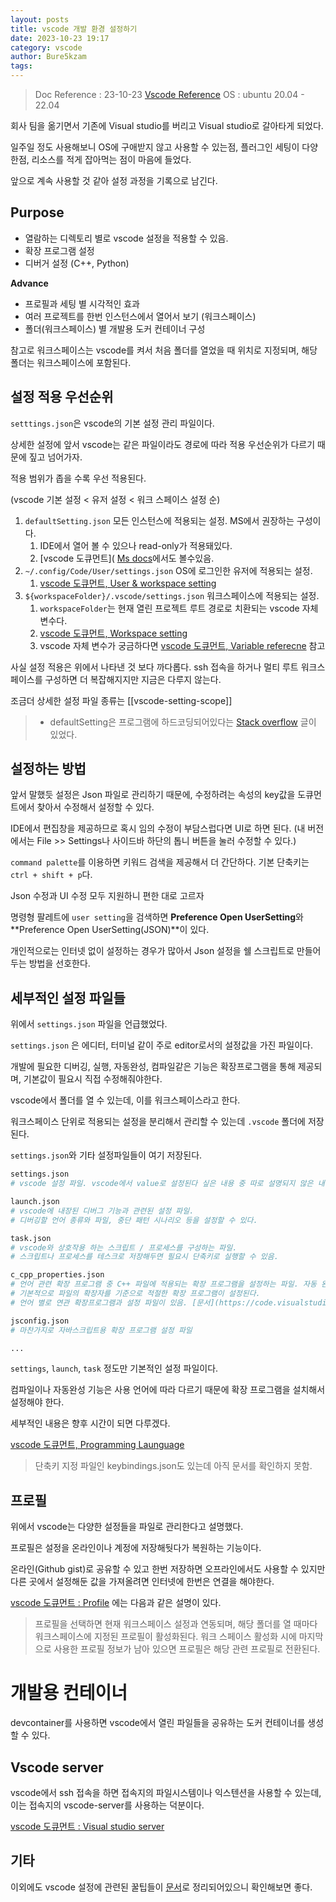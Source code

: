 ```yaml
---
layout: posts
title: vscode 개발 환경 설정하기
date: 2023-10-23 19:17
category: vscode
author: Bure5kzam
tags:
---
```


> Doc Reference : 23-10-23 [Vscode  Reference](https://code.visualstudio.com/docs)
> OS : ubuntu 20.04 - 22.04

회사 팀을 옮기면서 기존에 Visual studio를 버리고 Visual studio로 갈아타게 되었다.

일주일 정도 사용해보니 OS에 구애받지 않고 사용할 수 있는점, 플러그인 세팅이 다양한점, 리소스를 적게 잡아먹는 점이 마음에 들었다.

앞으로 계속 사용할 것 같아 설정 과정을 기록으로 남긴다.

## Purpose

- 열람하는 디렉토리 별로 vscode 설정을 적용할 수 있음.
- 확장 프로그램 설정
- 디버거 설정 (C++, Python)

**Advance**

- 프로필과 세팅 별 시각적인 효과
- 여러 프로젝트를 한번 인스턴스에서 열어서 보기 (워크스페이스)
- 폴더(워크스페이스) 별 개발용 도커 컨테이너 구성

참고로 워크스페이스는 vscode를 켜서 처음 폴더를 열었을 때 위치로 지정되며, 해당 폴더는 워크스페이스에 포함된다.

## 설정 적용 우선순위

`setttings.json`은 vscode의 기본 설정 관리 파일이다.

상세한 설정에 앞서 vscode는 같은 파일이라도 경로에 따라 적용 우선순위가 다르기 때문에 짚고 넘어가자.

적용 범위가 좁을 수록 우선 적용된다.

(vscode 기본 설정 < 유저 설정 < 워크 스페이스 설정 순)




1.  `defaultSetting.json`  모든 인스턴스에 적용되는 설정. MS에서 권장하는 구성이다.
	1. IDE에서 열어 볼 수 있으나 read-only가 적용돼있다.
	2. [vscode 도큐먼트]( [Ms docs](https://code.visualstudio.com/docs/getstarted/settings#_default-settings)에서도 볼수있음.
2. `~/.config/Code/User/settings.json`  OS에 로그인한 유저에 적용되는 설정. 
	1. [vscode 도큐먼트, User & workspace setting](https://code.visualstudio.com/docs/getstarted/settings)
3. `${workspaceFolder}/.vscode/settings.json` 워크스페이스에 적용되는 설정.
	1. `workspaceFolder`는 현재 열린 프로젝트 루트 경로로 치환되는 vscode 자체 변수다.
	2. [vscode 도큐먼트, Workspace setting](https://code.visualstudio.com/docs/getstarted/settings#_workspace-settings)
	3. vscode 자체 변수가 궁금하다면 [vscode 도큐먼트, Variable referecne](https://code.visualstudio.com/docs/editor/variables-reference#_predefined-variables) 참고

사실 설정 적용은 위에서 나타낸 것 보다 까다롭다. ssh 접속을 하거나 멀티 루트 워크스페이스를 구성하면 더 복잡해지지만 지금은 다루지 않는다.

조금더 상세한 설정 파일 종류는 [[vscode-setting-scope]]

> * defaultSetting은 프로그램에 하드코딩되어있다는 [Stack overflow](https://stackoverflow.com/questions/53369371/what-is-the-location-of-the-default-settings-file-of-vscode) 글이 있었다.

## 설정하는 방법


앞서 말했듯 설정은 Json 파일로 관리하기 때문에, 수정하려는 속성의 key값을 도큐먼트에서 찾아서 수정해서 설정할 수 있다.

IDE에서 편집창을 제공하므로 혹시 임의 수정이 부담스럽다면 UI로 하면 된다. (내 버전에서는 File >> Settings나 사이드바 하단의 톱니 버튼을 눌러 수정할 수 있다.)

`command palette`를 이용하면 키워드 검색을 제공해서 더 간단하다. 기본 단축키는 `ctrl + shift + p`다.

Json 수정과 UI 수정 모두 지원하니 편한 대로 고르자

명령형 팔레트에 `user setting`을 검색하면 **Preference Open UserSetting**와 **Preference Open UserSetting(JSON)**이 있다.

개인적으로는 인터넷 없이 설정하는 경우가 많아서 Json 설정을 쉘 스크립트로 만들어두는 방법을 선호한다.

## 세부적인 설정 파일들

위에서 `settings.json` 파일을 언급했었다.

`settings.json` 은 에디터, 터미널 같이 주로 editor로서의 설정값을 가진 파일이다.

개발에 필요한 디버깅, 실행, 자동완성, 컴파일같은 기능은 확장프로그램을 통해 제공되며, 기본값이 필요시 직접 수정해줘야한다.

vscode에서 폴더를 열 수 있는데, 이를 워크스페이스라고 한다.

워크스페이스 단위로 적용되는 설정을 분리해서 관리할 수 있는데 `.vscode` 폴더에 저장된다.

`settings.json`와 기타 설정파일들이 여기 저장된다.

```bash
settings.json
# vscode 설정 파일. vscode에서 value로 설정된다 싶은 내용 중 따로 설명되지 않은 내용은 다음과 같다.

launch.json
# vscode에 내장된 디버그 기능과 관련된 설정 파일.
# 디버깅할 언어 종류와 파일, 중단 패턴 시나리오 등을 설정할 수 있다.

task.json
# vscode와 상호작용 하는 스크립트 / 프로세스를 구성하는 파일.
# 스크립트나 프로세스를 테스크로 저장해두면 필요시 단축키로 실행할 수 있음.

c_cpp_properties.json
# 언어 관련 확장 프로그램 중 C++ 파일에 적용되는 확장 프로그램을 설정하는 파일. 자동 완성 기능인 Intelisence, 실시간 컴파일 및 의존성 확인 기능 등을 지원함.
# 기본적으로 파일의 확장자를 기준으로 적절한 확장 프로그램이 설정된다.
# 언어 별로 연관 확장프로그램과 설정 파일이 있음. [문서](https://code.visualstudio.com/docs/languages/overview) 참고

jsconfig.json
# 마찬가지로 자바스크립트용 확장 프로그램 설정 파일

...
```

`settings`, `launch`, `task` 정도만 기본적인 설정 파일이다.

컴파일이나 자동완성 기능은 사용 언어에 따라 다르기 때문에 확장 프로그램을 설치해서 설정해야 한다.

세부적인 내용은 향후 시간이 되면 다루겠다.

[vscode 도큐먼트, Programming Launguage](https://code.visualstudio.com/docs/languages/overview)

> 단축키 지정 파일인 keybindings.json도 있는데 아직 문서를 확인하지 못함.

## 프로필

위에서 vscode는 다양한 설정들을 파일로 관리한다고 설명했다.

프로필은 설정을 온라인이나 계정에 저장해둿다가 복원하는 기능이다.

온라인(Github gist)로 공유할 수 있고 한번 저장하면 오프라인에서도 사용할 수 있지만 다른 곳에서 설정해둔 값을 가져올려면 인터넷에 한번은 연결을 해야한다.

[vscode 도큐먼트 : Profile](https://code.visualstudio.com/docs/editor/profiles) 에는 다음과 같은 설명이 있다.

> 프로필을 선택하면 현재 워크스페이스 설정과 연동되며, 해당 폴더를 열 때마다 워크스페이스에 지정된 프로필이 활성화된다. 
> 워크 스페이스 활성화 시에 마지막으로 사용한 프로필 정보가 남아 있으면 프로필은 해당 관련 프로필로 전환된다.

# 개발용 컨테이너

devcontainer를 사용하면 vscode에서 열린 파일들을 공유하는 도커 컨테이너를 생성할 수 있다.

## Vscode server

vscode에서 ssh 접속을 하면 접속지의 파일시스템이나 익스텐션을 사용할 수 있는데, 이는 접속지의 vscode-server를 사용하는 덕분이다.

[vscode 도큐먼트 : Visual studio server](https://code.visualstudio.com/docs/remote/vscode-server)


## 기타

이외에도 vscode 설정에 관련된 꿀팁들이 [문서](https://code.visualstudio.com/docs/getstarted/tips-and-tricks)로 정리되어있으니 확인해보면 좋다.